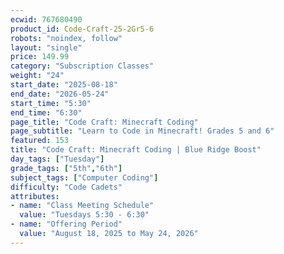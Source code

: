 ```yaml
---
ecwid: 767680490
product_id: Code-Craft-25-2Gr5-6
robots: "noindex, follow"
layout: "single"
price: 149.99
category: "Subscription Classes"
weight: "24"
start_date: "2025-08-18"
end_date: "2026-05-24"
start_time: "5:30"
end_time: "6:30"
page_title: "Code Craft: Minecraft Coding"
page_subtitle: "Learn to Code in Minecraft! Grades 5 and 6"
featured: 153
title: "Code Craft: Minecraft Coding | Blue Ridge Boost"
day_tags: ["Tuesday"]
grade_tags: ["5th","6th"]
subject_tags: ["Computer Coding"]
difficulty: "Code Cadets"
attributes:
- name: "Class Meeting Schedule"
  value: "Tuesdays 5:30 - 6:30"
- name: "Offering Period"
  value: "August 18, 2025 to May 24, 2026"
---
```

